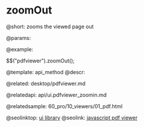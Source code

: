zoomOut
=============


@short:
	zooms the viewed page out

@params:


@example:

$$("pdfviewer").zoomOut();

@template:	api_method
@descr:

@related:
desktop/pdfviewer.md

@relatedapi:
api/ui.pdfviewer_zoomin.md

@relatedsample:
60_pro/10_viewers/01_pdf.html

@seolinktop: [ui library](https://webix.com)
@seolink: [javascript pdf viewer](https://webix.com/widget/html5_pdf_viewer/)